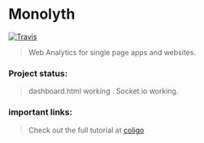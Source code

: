 # Monolyth 
[![Travis](https://img.shields.io/travis/rust-lang/rust.svg)]()
> Web Analytics for single page apps and websites.

 ### Project status:
 > dashboard.html working .
 > Socket.io working.

### important links:

>Check out the full tutorial at [coligo](http://coligo.io/real-time-analytics-with-nodejs-socketio-vuejs/)
